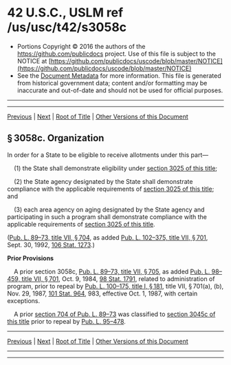 ---
---

# 42 U.S.C., USLM ref /us/usc/t42/s3058c

* Portions Copyright © 2016 the authors of the https://github.com/publicdocs project.
  Use of this file is subject to the NOTICE at [https://github.com/publicdocs/uscode/blob/master/NOTICE](https://github.com/publicdocs/uscode/blob/master/NOTICE)
* See the [Document Metadata](././../../../../../../..//README.md) for more information.
  This file is generated from historical government data; content and/or formatting may be inaccurate and out-of-date and should not be used for official purposes.

----------
----------

[Previous](./../../../../../../..//us/usc/t42/ch35/schXI/ptA/spti/m__us_usc_t42_s3058b.md) | [Next](./../../../../../../..//us/usc/t42/ch35/schXI/ptA/spti/m__us_usc_t42_s3058d.md) | [Root of Title](./../../../../../../../) | [Other Versions of this Document](https://publicdocs.github.io/go/links?ns=uslm&ref=%2Fus%2Fusc%2Ft42%2Fs3058c)

## § 3058c. Organization

In order for a State to be eligible to receive allotments under this part—

    (1) the State shall demonstrate eligibility under [section 3025 of this title][/us/usc/t42/s3025];

    (2) the State agency designated by the State shall demonstrate compliance with the applicable requirements of [section 3025 of this title][/us/usc/t42/s3025]; and

    (3) each area agency on aging designated by the State agency and participating in such a program shall demonstrate compliance with the applicable requirements of [section 3025 of this title][/us/usc/t42/s3025].

([Pub. L. 89–73, title VII, § 704][/us/pl/89/73/s704], as added [Pub. L. 102–375, title VII, § 701][/us/pl/102/375/s701], Sept. 30, 1992, [106 Stat. 1273][/us/stat/106/1273].)

 __Prior Provisions__ 

    A prior section 3058c, [Pub. L. 89–73, title VII, § 705][/us/pl/89/73/s705], as added [Pub. L. 98–459, title VII, § 701][/us/pl/98/459/s701], Oct. 9, 1984, [98 Stat. 1791][/us/stat/98/1791], related to administration of program, prior to repeal by [Pub. L. 100–175, title I, § 181][/us/pl/100/175/s181], title VII, § 701(a), (b), Nov. 29, 1987, [101 Stat. 964][/us/stat/101/964], 983, effective Oct. 1, 1987, with certain exceptions.

    A prior [section 704 of Pub. L. 89–73][/us/pl/89/73/s704] was classified to [section 3045c of this title][/us/usc/t42/s3045c] prior to repeal by [Pub. L. 95–478][/us/pl/95/478].

----------

[Previous](./../../../../../../..//us/usc/t42/ch35/schXI/ptA/spti/m__us_usc_t42_s3058b.md) | [Next](./../../../../../../..//us/usc/t42/ch35/schXI/ptA/spti/m__us_usc_t42_s3058d.md) | [Root of Title](./../../../../../../../) | [Other Versions of this Document](https://publicdocs.github.io/go/links?ns=uslm&ref=%2Fus%2Fusc%2Ft42%2Fs3058c)

----------
----------

[/us/usc/t42/s3025]: https://publicdocs.github.io/go/links?ns=uslm&ref=%2Fus%2Fusc%2Ft42%2Fs3025
[/us/usc/t42/s3025]: https://publicdocs.github.io/go/links?ns=uslm&ref=%2Fus%2Fusc%2Ft42%2Fs3025
[/us/usc/t42/s3025]: https://publicdocs.github.io/go/links?ns=uslm&ref=%2Fus%2Fusc%2Ft42%2Fs3025
[/us/pl/89/73/s704]: https://publicdocs.github.io/go/links?ns=uslm&ref=%2Fus%2Fpl%2F89%2F73%2Fs704
[/us/pl/102/375/s701]: https://publicdocs.github.io/go/links?ns=uslm&ref=%2Fus%2Fpl%2F102%2F375%2Fs701
[/us/stat/106/1273]: https://publicdocs.github.io/go/links?ns=uslm&ref=%2Fus%2Fstat%2F106%2F1273
[/us/pl/89/73/s705]: https://publicdocs.github.io/go/links?ns=uslm&ref=%2Fus%2Fpl%2F89%2F73%2Fs705
[/us/pl/98/459/s701]: https://publicdocs.github.io/go/links?ns=uslm&ref=%2Fus%2Fpl%2F98%2F459%2Fs701
[/us/stat/98/1791]: https://publicdocs.github.io/go/links?ns=uslm&ref=%2Fus%2Fstat%2F98%2F1791
[/us/pl/100/175/s181]: https://publicdocs.github.io/go/links?ns=uslm&ref=%2Fus%2Fpl%2F100%2F175%2Fs181
[/us/stat/101/964]: https://publicdocs.github.io/go/links?ns=uslm&ref=%2Fus%2Fstat%2F101%2F964
[/us/pl/89/73/s704]: https://publicdocs.github.io/go/links?ns=uslm&ref=%2Fus%2Fpl%2F89%2F73%2Fs704
[/us/usc/t42/s3045c]: https://publicdocs.github.io/go/links?ns=uslm&ref=%2Fus%2Fusc%2Ft42%2Fs3045c
[/us/pl/95/478]: https://publicdocs.github.io/go/links?ns=uslm&ref=%2Fus%2Fpl%2F95%2F478


